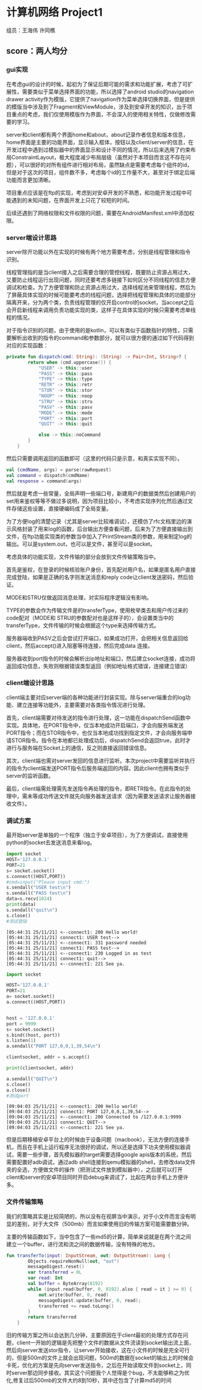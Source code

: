 # 计算机网络 Project1
组员：王海伟 许同樵

## score：两人均分

###  gui实现

在考虑gui的设计的时候，起初为了保证后期可能的需求和功能扩展，考虑了可扩展性，需要类似于菜单选择界面的功能，所以选择了android studio的navigation drawer activity作为模版，它提供了navigation作为菜单选择切换界面，但是提供的模版当中涉及到了Fragment和ViewModule，涉及到安卓开发的知识，出于项目重点的考虑，我们仅使用模版作为界面，不会深入的使用相关特性，仅做修改需要的学习。

server和client都有两个界面home和about，about记录作者信息和版本信息，home界面是主要的功能界面，显示输入框体，按钮以及client/server的信息，在开发过程中遇到过模拟器中的界面显示和设计不同的情况，所以后来选用了约束布局ConstraintLayout，极大程度减少布局层级（虽然对于本项目而言这不存在问题），可以很好的对所有组件进行相对布局，虽然缺点是需要考虑每个组件的id，但是对于这次的项目，组件数不多，考虑每个id的工作量不大，甚至对于绑定后端功能而言更加清晰。

项目重点应该是在ftp的实现，考虑到对安卓开发的不熟悉，和功能开发过程中可能遇到的未知问题，在界面开发上只花了较短的时间。

后续还遇到了网络权限和文件权限的问题，需要在AndroidManifest.xml中添加权限。



### server端设计思路

server除开功能以外在实现的时候有两个地方需要考虑，分别是线程管理和指令识别。

线程管理指的是当client接入之后需要合理的管控线程，既要防止资源占用过大，又要防止线程运行出现问题，同时还要考虑多链接下如何区分不同线程的信息方便调试和检查。为了方便管理和防止资源占用过大，选择线程池来管理线程，然后为了屏蔽具体实现的时候可能要考虑的线程问题，选择把线程管理和具体的功能部分隔离开来，分为两个类，负责线程管理的仅开启control的socket，当accept之后会开启新线程来调用负责功能实现的类，这样子在具体实现的时候只需要考虑单线程的情况。

对于指令识别的问题，由于使用的是kotlin，可以有类似于函数指针的特性，只需要解析出收到的指令的command和参数部分，就可以很方便的通过如下代码得到对应的实现函数：

```kotlin
private fun dispatch(cmd: String): (String) -> Pair<Int, String>? {
        return when (cmd.uppercase()) {
            "USER" -> this::user
            "PASS" -> this::pass
            "TYPE" -> this::type
            "RETR" -> this::retr
            "STOR" -> this::stor
            "NOOP" -> this::noop
            "STRU" -> this::stru
            "PASV" -> this::pasv
            "MODE" -> this::mode
            "PORT" -> this::port
            "QUIT" -> this::quit

            else -> this::noCommand
        }
    }
```

然后只需要调用返回的函数即可（这里的代码只是示意，和真实实现不同）。

```kotlin
val (cmdName, args) = parse(rawRequest)
val command = dispatch(cmdName)
val response = command(args)
```

然后就是考虑一些常量，全局声明一些端口号，新建用户的数据类然后创建用户的set用来鉴权等等不做过多说明，因为项目比较小，不考虑实现序列化然后通过文件存储这些设置，直接硬编码成了全局变量。

为了方便log的清楚记录（尤其是server比较难调试），还模仿了rfc文档里边的演示风格封装了用来log的函数，后台输出方便查看问题，后来为了方便直接输出到文件，在ftp功能实现类的参数当中加入了PrintStream类的参数，用来制定log的输出。可以是system.out，也可以是文件，甚至可以是socket。

考虑具体的功能实现，文件传输的部分会放到文件传输策略当中。

首先是鉴权，在登录的时候核验账户身份，首先配对用户名，如果是匿名用户直接完成登陆，如果是正确的名字则发送消息和reply code让client发送密码，然后验证。

MODE和STRU仅做返回消息处理，对实际程序逻辑没有影响。

TYPE的参数会作为传输文件是的transferType，使用枚举类去和用户传过来的code配对（MODE和 STRU的参数配对也是这样子的），会设置类当中的transferType，文件传输的时候会根据这个type来选择传输方式。

服务器端收到PASV之后会尝试打开端口，如果成功打开，会把相关信息返回给client，然后accept()进入阻塞等待连接，然后完成data 连接。

服务器收到port指令的时候会解析出ip地址和端口，然后建立socket连接，成功将返回成功信息，失败则根据错误类型返回（例如地址格式错误，连接建立错误）

### client端设计思路

client端主要对应server端的各种功能进行封装实现。除与server端重合的log功能、建立连接等功能外，主要需要对各类指令情况进行处理。

首先，client端需要对待发送的指令进行处理，这一功能在dispatchSend函数中实现。具体地，在PORT指令中，仅当本地成功开启端口，才会向服务端发送PORT指令；而在STOR指令中，也仅当本地成功找到指定文件，才会向服务端申请STOR指令。指令在本地都已处理成功后，dispatchSend会返回true，此时才进行与服务端在Socket上的通信，反之则直接返回错误信息。

其次，client端也需对server发回的信息进行监听。本次project中需要监听并执行的指令为client端发送PORT指令后服务端返回的内容。因此client也拥有类似于server的监听函数。

最后，client端需处理需先发送指令再处理的指令，即RETR指令。在此指令的处理中，需未等成功传送文件就先向服务器发送请求（因为需要发送请求让服务器接收文件）。

### 调试方案
最开始server是单独的一个程序（独立于安卓项目），为了方便调试，直接使用python的socket去发送消息来看log。

```python
import socket
HOST='127.0.0.1'
PORT=21
s= socket.socket()
s.connect((HOST,PORT))
#cmd=input("Please input cmd:")
s.sendall("USER test\n")
s.sendall("PASS test\n")
data=s.recv(1024)
print(data)
s.sendall("quit\n")
s.close()
#测试登陆
```

```
[05:44:31 25/11/21] <--connect1: 200 Hello world!
[05:44:31 25/11/21] connect1: USER test-->
[05:44:31 25/11/21] <--connect1: 331 password needed
[05:44:31 25/11/21] connect1: PASS test-->
[05:44:31 25/11/21] <--connect1: 230 Logged in as test
[05:44:31 25/11/21] connect1: quit-->
[05:44:31 25/11/21] <--connect1: 221 See ya.
```

```python
import socket

HOST='127.0.0.1'
PORT=21
a= socket.socket()
a.connect((HOST,PORT))


host = '127.0.0.1'
port = 9999
s= socket.socket()
s.bind((host, port))
s.listen(1)
a.sendall("PORT 127,0,0,1,39,54\n")

clientsocket, addr = s.accept()

print(clientsocket, addr)

a.sendall("QUIT\n")
s.close()
a.close()
#测试port
```

```
[09:04:03 25/11/21] <--connect1: 200 Hello world!
[09:04:03 25/11/21] connect1: PORT 127,0,0,1,39,54-->
[09:04:03 25/11/21] <--connect1: 200 Connected to /127.0.0.1:9999
[09:04:03 25/11/21] connect1: QUIT-->
[09:04:03 25/11/21] <--connect1: 221 See ya.
```

但是后期移植安卓平台上的时候由于设备问题（macbook），无法方便的连接手机，而且在手机上运行程序无法很好的调试，所以还是选择下功夫使用模拟器调试，需要一些步骤，首先模拟器的target需要选择google apis版本的系统，然后需要配置好adb调试，通过adb shell连接到qemu模拟器的shell，去修改data文件夹的全选，方便做文件的操作（把测试文件放到模拟器中），之后就可以打开client和server的安卓项目同时开启debug来调试了，比起在两台手机上方便许多。

### 文件传输策略

我们的策略其实是比较简陋的，所以没有在视屏当中演示，对于小文件而言没有明显的差别，对于大文件（500mb）而言如果使用旧的传输方案可能需要数分钟。

主要的传输函数如下，当中包含了一些md5的计算，简单来说就是在两个流之间建立一个buffer，进行流和流之间的数据传输，没有特殊的地方。

```kotlin
fun transferTo(input: InputStream, out: OutputStream): Long {
        Objects.requireNonNull(out, "out")
        messageDigest.reset()
        var transferred = 0L
        var read: Int
        val buffer = ByteArray(8192)
        while (input.read(buffer, 0, 8192).also { read = it } >= 0) {
            out.write(buffer, 0, read)
            messageDigest.update(buffer, 0, read);
            transferred += read.toLong()
        }
        return transferred
    }
```

旧的传输方案之所以会达到几分钟，主要原因在于client最初的处理方式存在问题，client一开始的逻辑是先把整个文件的数据从文件流读到socket输出流上面，然后向server发送stor指令，让server开始接收，这在小文件的时候是完全可行的，但是500m的文件上就会出现问题，500m的数据在socket的输出上的时候会卡死，优化的方案是先向server发送指令，之后在开始读取文件到socket上，同时server那边同步接收。其实这个问题我个人觉得是个bug，不太能够称之为优化,修复过后500mb的文件大约8到10秒，其中还包含了计算md5的时间

